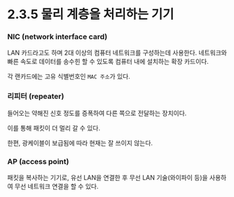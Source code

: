 # 2.3.5 물리 계층을 처리하는 기기

### NIC (network interface card)

LAN 카드라고도 하며 2대 이상의 컴퓨터 네트워크를 구성하는데 사용한다. 네트워크와 빠른 속도로 데이터를 송수힌 할 수 있도록 컴퓨터 내에 설치하는 확장 카드이다.

각 랜카드에는 고유 식별번호인 `MAC 주소`가 있다.

### 리피터 (repeater)

들어오는 약해진 신호 정도를 증폭하여 다른 쪽으로 전달하는 장치이다.

이를 통해 패킷이 더 멀리 갈 수 있다.

한편, 광케이블이 보급됨에 따라 현재는 잘 쓰이지 않는다.

### AP (access point)

패킷을 복사하는 기기로, 유선 LAN을 연결한 후 무선 LAN 기술(와이파이 등)을 사용하여 무선 네트워크 연결을 할 수 있다.
